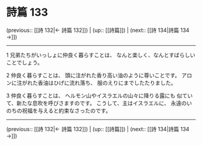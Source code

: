 # 詩篇 133

(previous:: [[詩 132|← 詩篇 132]]) | (up:: [[詩篇]]) | (next:: [[詩 134|詩篇 134 →]])

***


1 兄弟たちがいっしょに仲良く暮らすことは、 なんと楽しく、なんとすばらしいことでしょう。 

2 仲良く暮らすことは、 頭に注がれた香り高い油のように尊いことです。 アロンに注がれた香油はひげに流れ落ち、 服のえりにまでしたたりました。 

3 仲良く暮らすことは、 ヘルモン山やイスラエルの山々に降りる露にも 似ていて、新たな息吹を呼びさますのです。 こうして、主はイスラエルに、 永遠のいのちの祝福を与えると約束なさったのです。

***

(previous:: [[詩 132|← 詩篇 132]]) | (up:: [[詩篇]]) | (next:: [[詩 134|詩篇 134 →]])
